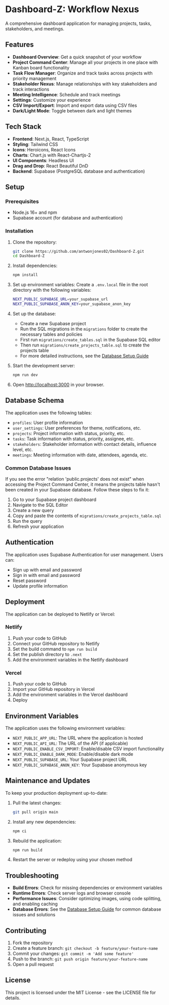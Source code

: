 # Dashboard-Z: Workflow Nexus

A comprehensive dashboard application for managing projects, tasks, stakeholders, and meetings.

## Features

- **Dashboard Overview**: Get a quick snapshot of your workflow
- **Project Command Center**: Manage all your projects in one place with Kanban board functionality
- **Task Flow Manager**: Organize and track tasks across projects with priority management
- **Stakeholder Nexus**: Manage relationships with key stakeholders and track interactions
- **Meeting Intelligence**: Schedule and track meetings
- **Settings**: Customize your experience
- **CSV Import/Export**: Import and export data using CSV files
- **Dark/Light Mode**: Toggle between dark and light themes

## Tech Stack

- **Frontend**: Next.js, React, TypeScript
- **Styling**: Tailwind CSS
- **Icons**: Heroicons, React Icons
- **Charts**: Chart.js with React-Chartjs-2
- **UI Components**: Headless UI
- **Drag and Drop**: React Beautiful DnD
- **Backend**: Supabase (PostgreSQL database and authentication)

## Setup

### Prerequisites

- Node.js 16+ and npm
- Supabase account (for database and authentication)

### Installation

1. Clone the repository:
   ```bash
   git clone https://github.com/antwonjones02/Dashboard-Z.git
   cd Dashboard-Z
   ```

2. Install dependencies:
   ```bash
   npm install
   ```

3. Set up environment variables:
   Create a `.env.local` file in the root directory with the following variables:
   ```bash
   NEXT_PUBLIC_SUPABASE_URL=your_supabase_url
   NEXT_PUBLIC_SUPABASE_ANON_KEY=your_supabase_anon_key
   ```

4. Set up the database:
   - Create a new Supabase project
   - Run the SQL migrations in the `migrations` folder to create the necessary tables and policies
   - First run `migrations/create_tables.sql` in the Supabase SQL editor
   - Then run `migrations/create_projects_table.sql` to create the projects table
   - For more detailed instructions, see the [Database Setup Guide](DATABASE_SETUP.md)

5. Start the development server:
   ```bash
   npm run dev
   ```

6. Open [http://localhost:3000](http://localhost:3000) in your browser.

## Database Schema

The application uses the following tables:

- `profiles`: User profile information
- `user_settings`: User preferences for theme, notifications, etc.
- `projects`: Project information with status, priority, etc.
- `tasks`: Task information with status, priority, assignee, etc.
- `stakeholders`: Stakeholder information with contact details, influence level, etc.
- `meetings`: Meeting information with date, attendees, agenda, etc.

### Common Database Issues

If you see the error "relation 'public.projects' does not exist" when accessing the Project Command Center, it means the projects table hasn't been created in your Supabase database. Follow these steps to fix it:

1. Go to your Supabase project dashboard
2. Navigate to the SQL Editor
3. Create a new query
4. Copy and paste the contents of `migrations/create_projects_table.sql`
5. Run the query
6. Refresh your application

## Authentication

The application uses Supabase Authentication for user management. Users can:

- Sign up with email and password
- Sign in with email and password
- Reset password
- Update profile information

## Deployment

The application can be deployed to Netlify or Vercel:

### Netlify

1. Push your code to GitHub
2. Connect your GitHub repository to Netlify
3. Set the build command to `npm run build`
4. Set the publish directory to `.next`
5. Add the environment variables in the Netlify dashboard

### Vercel

1. Push your code to GitHub
2. Import your GitHub repository in Vercel
3. Add the environment variables in the Vercel dashboard
4. Deploy

## Environment Variables

The application uses the following environment variables:

- `NEXT_PUBLIC_APP_URL`: The URL where the application is hosted
- `NEXT_PUBLIC_API_URL`: The URL of the API (if applicable)
- `NEXT_PUBLIC_ENABLE_CSV_IMPORT`: Enable/disable CSV import functionality
- `NEXT_PUBLIC_ENABLE_DARK_MODE`: Enable/disable dark mode
- `NEXT_PUBLIC_SUPABASE_URL`: Your Supabase project URL
- `NEXT_PUBLIC_SUPABASE_ANON_KEY`: Your Supabase anonymous key

## Maintenance and Updates

To keep your production deployment up-to-date:

1. Pull the latest changes:
   ```bash
   git pull origin main
   ```

2. Install any new dependencies:
   ```bash
   npm ci
   ```

3. Rebuild the application:
   ```bash
   npm run build
   ```

4. Restart the server or redeploy using your chosen method

## Troubleshooting

- **Build Errors**: Check for missing dependencies or environment variables
- **Runtime Errors**: Check server logs and browser console
- **Performance Issues**: Consider optimizing images, using code splitting, and enabling caching
- **Database Errors**: See the [Database Setup Guide](DATABASE_SETUP.md) for common database issues and solutions

## Contributing

1. Fork the repository
2. Create a feature branch: `git checkout -b feature/your-feature-name`
3. Commit your changes: `git commit -m 'Add some feature'`
4. Push to the branch: `git push origin feature/your-feature-name`
5. Open a pull request

## License

This project is licensed under the MIT License - see the LICENSE file for details.